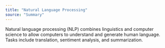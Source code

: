 ```yaml
---
title: "Natural Language Processing"
source: "Summary"
---
```

Natural language processing (NLP) combines linguistics and computer science to allow computers to understand and generate human language. Tasks include translation, sentiment analysis, and summarization.
